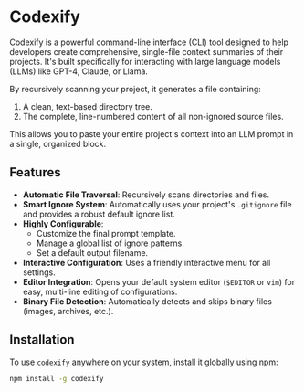 # Codexify

Codexify is a powerful command-line interface (CLI) tool designed to help developers create comprehensive, single-file context summaries of their projects. It's built specifically for interacting with large language models (LLMs) like GPT-4, Claude, or Llama.

By recursively scanning your project, it generates a file containing:
1.  A clean, text-based directory tree.
2.  The complete, line-numbered content of all non-ignored source files.

This allows you to paste your entire project's context into an LLM prompt in a single, organized block.

## Features

-   **Automatic File Traversal**: Recursively scans directories and files.
-   **Smart Ignore System**: Automatically uses your project's `.gitignore` file and provides a robust default ignore list.
-   **Highly Configurable**:
    -   Customize the final prompt template.
    -   Manage a global list of ignore patterns.
    -   Set a default output filename.
-   **Interactive Configuration**: Uses a friendly interactive menu for all settings.
-   **Editor Integration**: Opens your default system editor (`$EDITOR` or `vim`) for easy, multi-line editing of configurations.
-   **Binary File Detection**: Automatically detects and skips binary files (images, archives, etc.).

## Installation

To use `codexify` anywhere on your system, install it globally using npm:

```bash
npm install -g codexify